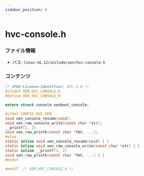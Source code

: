 ```yaml
---
sidebar_position: 6
---
```

# hvc-console.h

### ファイル情報

- パス: `linux-v6.12/include/xen/hvc-console.h`

### コンテンツ

```h
/* SPDX-License-Identifier: GPL-2.0 */
#ifndef XEN_HVC_CONSOLE_H
#define XEN_HVC_CONSOLE_H

extern struct console xenboot_console;

#ifdef CONFIG_HVC_XEN
void xen_console_resume(void);
void xen_raw_console_write(const char *str);
__printf(1, 2)
void xen_raw_printk(const char *fmt, ...);
#else
static inline void xen_console_resume(void) { }
static inline void xen_raw_console_write(const char *str) { }
static inline __printf(1, 2)
void xen_raw_printk(const char *fmt, ...) { }
#endif

#endif	/* XEN_HVC_CONSOLE_H */

```
